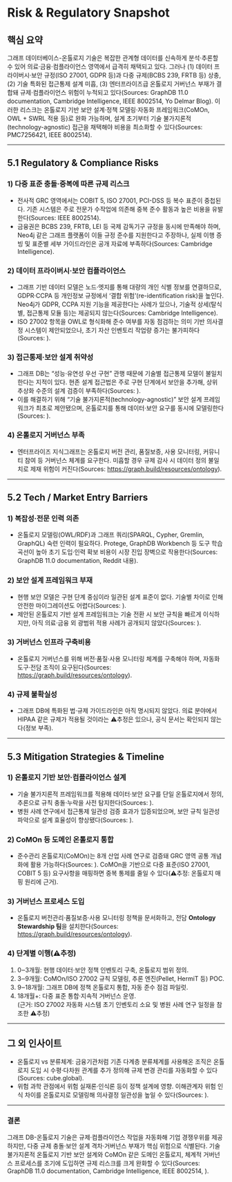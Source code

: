 # Risk & Regulatory Snapshot

## 핵심 요약
그래프 데이터베이스-온톨로지 기술은 복잡한 관계형 데이터를 신속하게 분석·추론할 수 있어 의료‧금융‧컴플라이언스 영역에서 급격히 채택되고 있다. 그러나 (1) 데이터 프라이버시·보안 규정(ISO 27001, GDPR 등)과 다중 규제(BCBS 239, FRTB 등) 상충, (2) 기술 특화된 접근통제 설계 미흡, (3) 엔터프라이즈급 온톨로지 거버넌스 부재가 결합돼 규제·컴플라이언스 위험이 누적되고 있다(Sources: GraphDB 11.0 documentation, Cambridge Intelligence, IEEE 8002514, Yo Delmar Blog). 이러한 리스크는 온톨로지 기반 보안 설계‧정책 모델링·자동화 프레임워크(CoMOn, OWL + SWRL 적용 등)로 완화 가능하며, 설계 초기부터 기술 불가지론적(technology-agnostic) 접근을 채택해야 비용을 최소화할 수 있다(Sources: PMC7256421, IEEE 8002514).

---

## 5.1 Regulatory & Compliance Risks

### 1) 다중 표준 충돌·중복에 따른 규제 리스크
- 전사적 GRC 영역에서는 COBIT 5, ISO 27001, PCI-DSS 등 복수 표준이 중첩된다. 기존 시스템은 주로 전문가 수작업에 의존해 중복 준수 활동과 높은 비용을 유발한다(Sources: IEEE 8002514).
- 금융권은 BCBS 239, FRTB, LEI 등 국제 감독기구 규정을 동시에 만족해야 하며, Neo4j 같은 그래프 플랫폼이 이들 규정 준수를 지원한다고 주장하나, 실제 이행 증빙 및 표준별 세부 가이드라인은 공개 자료에 부족하다(Sources: Cambridge Intelligence).

### 2) 데이터 프라이버시·보안 컴플라이언스
- 그래프 기반 데이터 모델은 노드·엣지를 통해 대량의 개인 식별 정보를 연결하므로, GDPR·CCPA 등 개인정보 규정에서 ‘결합 위험’(re-identification risk)을 높인다. Neo4j가 GDPR, CCPA 지원 기능을 제공한다는 사례가 있으나, 기술적 상세(탈식별, 접근통제 모듈 등)는 제공되지 않는다(Sources: Cambridge Intelligence).
- ISO 27002 항목을 OWL로 형식화해 준수 여부를 자동 점검하는 의미 기반 의사결정 시스템이 제안되었으나, 초기 자산 인벤토리 작업량 증가는 불가피하다(Sources: ).

### 3) 접근통제·보안 설계 취약성
- 그래프 DB는 “성능‧유연성 우선 구현” 관행 때문에 기술별 접근통제 모델이 불일치한다는 지적이 있다. 현존 설계 접근법은 주로 구현 단계에서 보안을 추가해, 상위 추상화 수준의 설계 검증이 부족하다(Sources: ).
- 이를 해결하기 위해 “기술 불가지론적(technology-agnostic)” 보안 설계 프레임워크가 최초로 제안됐으며, 온톨로지를 통해 데이터·보안 요구를 동시에 모델링한다(Sources: ).

### 4) 온톨로지 거버넌스 부족
- 엔터프라이즈 지식그래프는 온톨로지 버전 관리, 품질보증, 사용 모니터링, 커뮤니티 참여 등 거버넌스 체계를 요구한다. 미흡할 경우 규제 감사 시 데이터 정의 불일치로 제재 위험이 커진다(Sources: https://graph.build/resources/ontology).

---

## 5.2 Tech / Market Entry Barriers

### 1) 복잡성·전문 인력 의존
- 온톨로지 모델링(OWL/RDF)과 그래프 쿼리(SPARQL, Cypher, Gremlin, GraphQL) 숙련 인력이 필요하다. Protege, GraphDB Workbench 등 도구 학습 곡선이 높아 초기 도입·인력 확보 비용이 시장 진입 장벽으로 작용한다(Sources: GraphDB 11.0 documentation, Reddit 내용).

### 2) 보안 설계 프레임워크 부재
- 현행 보안 모델은 구현 단계 중심이라 일관된 설계 표준이 없다. 기술별 차이로 인해 안전한 마이그레이션도 어렵다(Sources: ).
- 제안된 온톨로지 기반 설계 프레임워크는 기술 전환 시 보안 규칙을 빠르게 이식하지만, 아직 의료·금융 외 광범위 적용 사례가 공개되지 않았다(Sources: ).

### 3) 거버넌스 인프라 구축비용
- 온톨로지 거버넌스를 위해 버전·품질·사용 모니터링 체계를 구축해야 하며, 자동화 도구·전담 조직이 요구된다(Sources: https://graph.build/resources/ontology).

### 4) 규제 불확실성
- 그래프 DB에 특화된 법·규제 가이드라인은 아직 명시되지 않았다. 의료 분야에서 HIPAA 같은 규제가 적용될 것이라는 ⚠️추정은 있으나, 공식 문서는 확인되지 않는다(정보 부족).

---

## 5.3 Mitigation Strategies & Timeline

### 1) 온톨로지 기반 보안·컴플라이언스 설계
- 기술 불가지론적 프레임워크를 적용해 데이터·보안 요구를 단일 온톨로지에서 정의, 추론으로 규칙 충돌·누락을 사전 탐지한다(Sources: ).
- 병원 사례 연구에서 접근통제 일관성 검증 효과가 입증되었으며, 보안 규칙 일관성 파악으로 설계 효율성이 향상됐다(Sources: ).

### 2) CoMOn 등 도메인 온톨로지 통합
- 준수관리 온톨로지(CoMOn)는 8개 산업 사례 연구로 검증돼 GRC 영역 공통 개념화에 활용 가능하다(Sources: ). CoMOn을 기반으로 다중 표준(ISO 27001, COBIT 5 등) 요구사항을 매핑하면 중복 통제를 줄일 수 있다(⚠️추정: 온톨로지 매핑 원리에 근거).

### 3) 거버넌스 프로세스 도입
- 온톨로지 버전관리·품질보증·사용 모니터링 정책을 문서화하고, 전담 **Ontology Stewardship 팀**을 설치한다(Sources: https://graph.build/resources/ontology).

### 4) 단계별 이행(⚠️추정)
1) 0‒3개월: 현행 데이터·보안 정책 인벤토리 구축, 온톨로지 범위 정의.
2) 3‒9개월: CoMOn/ISO 27002 규칙 모델링, 추론 엔진(Pellet, HermiT 등) POC.
3) 9‒18개월: 그래프 DB에 정책 온톨로지 통합, 자동 준수 점검 파일럿.
4) 18개월+: 다중 표준 통합·지속적 거버넌스 운영.  
(근거: ISO 27002 자동화 시스템 초기 인벤토리 소요 및 병원 사례 연구 일정을 참조한 ⚠️추정)

---

## 그 외 인사이트
- 온톨로지 vs 분류체계: 금융기관처럼 기존 다계층 분류체계를 사용해온 조직은 온톨로지 도입 시 수평·다차원 관계를 추가 정의해 규제 변경 관리를 자동화할 수 있다(Sources: cube.global).
- 위험 과학 관점에서 위험 실재론·인식론 등이 정책 설계에 영향. 이해관계자 위험 인식 차이를 온톨로지로 모델링해 의사결정 일관성을 높일 수 있다(Sources: ).

---

### 결론
그래프 DB-온톨로지 기술은 규제·컴플라이언스 작업을 자동화해 기업 경쟁우위를 제공하지만, 다중 규제 충돌·보안 설계 격차·거버넌스 부재가 핵심 위험으로 식별된다. 기술 불가지론적 온톨로지 기반 보안 설계와 CoMOn 같은 도메인 온톨로지, 체계적 거버넌스 프로세스를 조기에 도입하면 규제 리스크를 크게 완화할 수 있다(Sources: GraphDB 11.0 documentation, Cambridge Intelligence, IEEE 8002514, ).